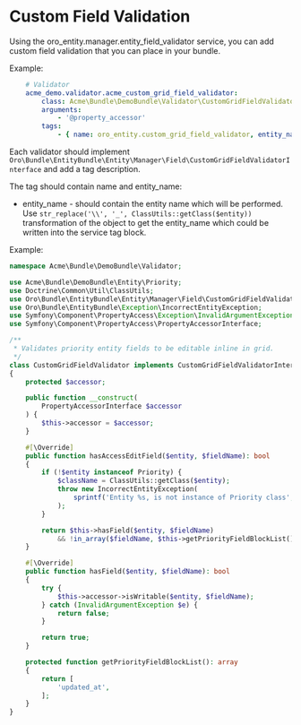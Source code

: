 <a id="dev-entities-custom-field-validaton"></a>

# Custom Field Validation

Using the oro_entity.manager.entity_field_validator service, you can add custom field validation that you can place in your bundle.

Example:

```yaml
    # Validator
    acme_demo.validator.acme_custom_grid_field_validator:
        class: Acme\Bundle\DemoBundle\Validator\CustomGridFieldValidator
        arguments:
            - '@property_accessor'
        tags:
            - { name: oro_entity.custom_grid_field_validator, entity_name: Acme_Bundle_DemoBundle_Entity_Priority }
```

Each validator should implement `Oro\Bundle\EntityBundle\Entity\Manager\Field\CustomGridFieldValidatorInterface` and add a tag description.

The tag should contain name and entity_name:

* entity_name - should contain the entity name which will be performed. Use `str_replace('\\', '_', ClassUtils::getClass($entity))` transformation of the object to get the entity_name which could be written into the service tag block.

Example:

```php
namespace Acme\Bundle\DemoBundle\Validator;

use Acme\Bundle\DemoBundle\Entity\Priority;
use Doctrine\Common\Util\ClassUtils;
use Oro\Bundle\EntityBundle\Entity\Manager\Field\CustomGridFieldValidatorInterface;
use Oro\Bundle\EntityBundle\Exception\IncorrectEntityException;
use Symfony\Component\PropertyAccess\Exception\InvalidArgumentException;
use Symfony\Component\PropertyAccess\PropertyAccessorInterface;

/**
 * Validates priority entity fields to be editable inline in grid.
 */
class CustomGridFieldValidator implements CustomGridFieldValidatorInterface
{
    protected $accessor;

    public function __construct(
        PropertyAccessorInterface $accessor
    ) {
        $this->accessor = $accessor;
    }

    #[\Override]
    public function hasAccessEditField($entity, $fieldName): bool
    {
        if (!$entity instanceof Priority) {
            $className = ClassUtils::getClass($entity);
            throw new IncorrectEntityException(
                sprintf('Entity %s, is not instance of Priority class', $className)
            );
        }

        return $this->hasField($entity, $fieldName)
            && !in_array($fieldName, $this->getPriorityFieldBlockList(), true);
    }

    #[\Override]
    public function hasField($entity, $fieldName): bool
    {
        try {
            $this->accessor->isWritable($entity, $fieldName);
        } catch (InvalidArgumentException $e) {
            return false;
        }

        return true;
    }

    protected function getPriorityFieldBlockList(): array
    {
        return [
            'updated_at',
        ];
    }
}
```
